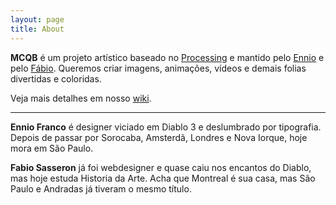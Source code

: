 ```yaml
---
layout: page
title: About
---
```


**MCQB** é um projeto artístico baseado no [Processing](https://processing.org) e mantido pelo [Ennio](http://enniofranco.com) e pelo [Fábio](http://fabiosasseron.com). Queremos criar imagens, animações, vídeos e demais folias divertidas e coloridas.

Veja mais detalhes em nosso [wiki](https://github.com/whysasse/mcqb/wiki).

***

**Ennio Franco** é designer viciado em Diablo 3 e deslumbrado por tipografia. Depois de passar por Sorocaba, Amsterdã, Londres e Nova Iorque, hoje mora em São Paulo.

**Fabio Sasseron** já foi webdesigner e quase caiu nos encantos do Diablo, mas hoje estuda Historia da Arte. Acha que Montreal é sua casa, mas São Paulo e Andradas já tiveram o mesmo título.
